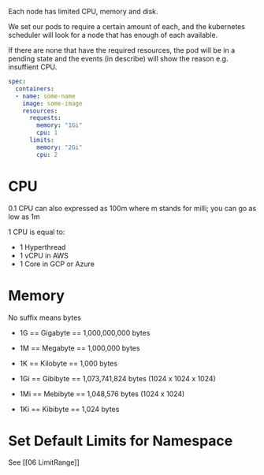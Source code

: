 Each node has limited CPU, memory and disk.

We set our pods to require a certain amount of each, and the kubernetes scheduler will look for a node that has enough of each available.

If there are none that have the required resources, the pod will be in a pending state and the events (in describe) will show the reason e.g. insuffient CPU.

```yaml
spec:
  containers:
  - name: some-name
    image: some-image
    resources:
      requests:
        memory: "1Gi"
        cpu: 1
      limits:
        memory: "2Gi"
        cpu: 2
```

# CPU

0.1 CPU can also expressed as 100m where m stands for milli; you can go as low as 1m

1 CPU is equal to:

- 1 Hyperthread
- 1 vCPU in AWS
- 1 Core in GCP or Azure

# Memory

No suffix means bytes

- 1G == Gigabyte == 1,000,000,000 bytes
- 1M == Megabyte == 1,000,000 bytes
- 1K == Kilobyte == 1,000 bytes

- 1Gi == Gibibyte == 1,073,741,824 bytes (1024 x 1024 x 1024)
- 1Mi == Mebibyte == 1,048,576 bytes (1024 x 1024)
- 1Ki == Kibibyte == 1,024 bytes

# Set Default Limits for Namespace

See [[06 LimitRange]]